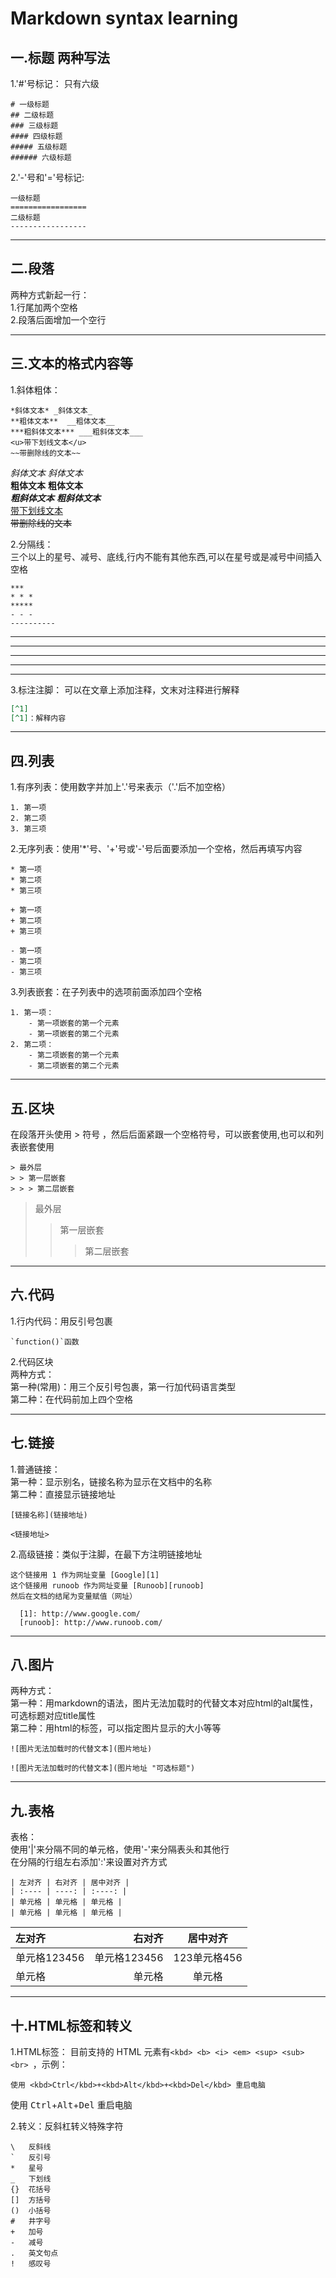 # Markdown syntax learning

## 一.标题  两种写法
1.'#'号标记：  只有六级


```
# 一级标题
## 二级标题
### 三级标题
#### 四级标题
##### 五级标题
###### 六级标题
```


2.'-'号和'='号标记:
```
一级标题
=================
二级标题
-----------------
```

***
## 二.段落


两种方式新起一行：  
1.行尾加两个空格  
2.段落后面增加一个空行  

***
## 三.文本的格式内容等
1.斜体粗体：
```
*斜体文本* _斜体文本_
**粗体文本**  __粗体文本__
***粗斜体文本*** ___粗斜体文本___
<u>带下划线文本</u>
~~带删除线的文本~~
```  
*斜体文本* _斜体文本_  
**粗体文本**  __粗体文本__  
***粗斜体文本*** ___粗斜体文本___  
<u>带下划线文本</u>  
~~带删除线的文本~~   


2.分隔线：  
三个以上的星号、减号、底线,行内不能有其他东西,可以在星号或是减号中间插入空格
```
***
* * *
*****
- - -
---------- 
```
***
* * *
*****
- - -
---------- 
3.标注注脚：
可以在文章上添加注释，文末对注释进行解释 
```markdown
[^1]  
[^1]：解释内容
```

***
## 四.列表
1.有序列表：使用数字并加上'.'号来表示（'.'后不加空格）
```
1. 第一项
2. 第二项
3. 第三项
```

2.无序列表：使用'*'号、'+'号或'-'号后面要添加一个空格，然后再填写内容  
```
* 第一项
* 第二项
* 第三项

+ 第一项
+ 第二项
+ 第三项

- 第一项
- 第二项
- 第三项
```
3.列表嵌套：在子列表中的选项前面添加四个空格
```
1. 第一项：
    - 第一项嵌套的第一个元素
    - 第一项嵌套的第二个元素
2. 第二项：
    - 第二项嵌套的第一个元素
    - 第二项嵌套的第二个元素
```

***
## 五.区块
在段落开头使用 > 符号 ，然后后面紧跟一个空格符号，可以嵌套使用,也可以和列表嵌套使用
```
> 最外层
> > 第一层嵌套
> > > 第二层嵌套

```
> 最外层
> > 第一层嵌套
> > > 第二层嵌套

***
## 六.代码
1.行内代码：用反引号包裹
```
`function()`函数
```
2.代码区块  
两种方式：  
第一种(常用)：用三个反引号包裹，第一行加代码语言类型  
第二种：在代码前加上四个空格  

***
## 七.链接
1.普通链接：   
第一种：显示别名，链接名称为显示在文档中的名称  
第二种：直接显示链接地址
```
[链接名称](链接地址)

<链接地址>
``` 
2.高级链接：类似于注脚，在最下方注明链接地址
```
这个链接用 1 作为网址变量 [Google][1]
这个链接用 runoob 作为网址变量 [Runoob][runoob]
然后在文档的结尾为变量赋值（网址）

  [1]: http://www.google.com/
  [runoob]: http://www.runoob.com/
```


***
## 八.图片
两种方式：  
第一种：用markdown的语法，图片无法加载时的代替文本对应html的alt属性，可选标题对应title属性  
第二种：用html的标签，可以指定图片显示的大小等等
```
![图片无法加载时的代替文本](图片地址)

![图片无法加载时的代替文本](图片地址 "可选标题")
```

***
## 九.表格
表格：  
使用'|'来分隔不同的单元格，使用'-'来分隔表头和其他行  
在分隔的行组左右添加':'来设置对齐方式
```
| 左对齐 | 右对齐 | 居中对齐 |
| :---- | ----: | :----: |
| 单元格 | 单元格 | 单元格 |
| 单元格 | 单元格 | 单元格 |
```
| 左对齐 | 右对齐 | 居中对齐 |
| :-----| ----: | :----: |
| 单元格123456 | 单元格123456 | 123单元格456|
| 单元格 | 单元格 | 单元格 |

***
## 十.HTML标签和转义
1.HTML标签： 目前支持的 HTML 元素有`<kbd> <b> <i> <em> <sup> <sub> <br> `，示例：
```
使用 <kbd>Ctrl</kbd>+<kbd>Alt</kbd>+<kbd>Del</kbd> 重启电脑
```
使用 <kbd>Ctrl</kbd>+<kbd>Alt</kbd>+<kbd>Del</kbd> 重启电脑

2.转义：反斜杠转义特殊字符
```
\   反斜线
`   反引号
*   星号
_   下划线
{}  花括号
[]  方括号
()  小括号
#   井字号
+   加号
-   减号
.   英文句点
!   感叹号
```










